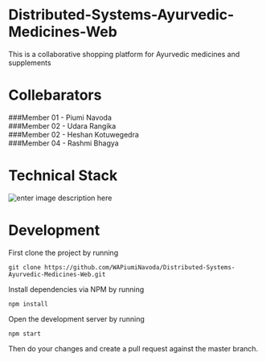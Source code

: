 # Distributed-Systems-Ayurvedic-Medicines-Web
This is a collaborative shopping platform for Ayurvedic medicines and supplements 

# Collebarators

###Member 01 - Piumi Navoda<br>
###Member 02 - Udara Rangika<br>
###Member 02 - Heshan Kotuwegedra<br>
###Member 04 - Rashmi Bhagya<br>

# Technical Stack
![enter image description here](https://res.cloudinary.com/sliit45/image/upload/v1665509665/SPMAPP/Orange_Minimal_Illustrative_Reddit_Banner_eaowfg.png)

# Development
First clone the project by running

    git clone https://github.com/WAPiumiNavoda/Distributed-Systems-Ayurvedic-Medicines-Web.git

Install dependencies via NPM by running

    npm install

Open the development server by running

    npm start
Then do your changes and create a pull request against the master branch.
